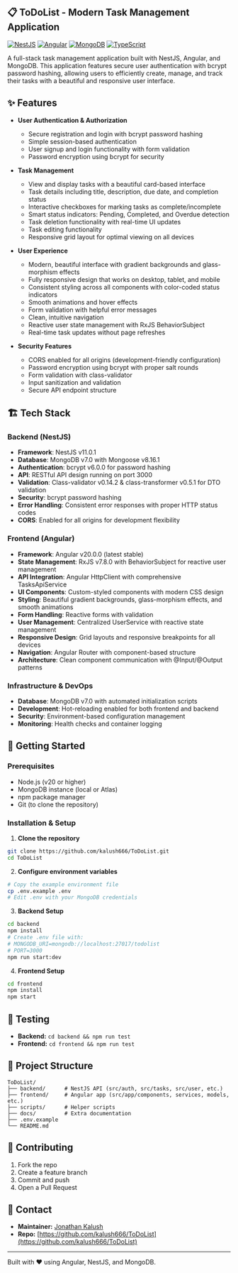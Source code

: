 ## 📋 ToDoList - Modern Task Management Application

[![NestJS](https://img.shields.io/badge/NestJS-v11.0.1-red)](https://nestjs.com/)
[![Angular](https://img.shields.io/badge/Angular-v20.0.0-blue)](https://angular.io/)
[![MongoDB](https://img.shields.io/badge/MongoDB-v7.0-green)](https://www.mongodb.com/)
[![TypeScript](https://img.shields.io/badge/TypeScript-v5.7.3-blue)](https://www.typescriptlang.org/)

A full-stack task management application built with NestJS, Angular, and MongoDB. This application features secure user authentication with bcrypt password hashing, allowing users to efficiently create, manage, and track their tasks with a beautiful and responsive user interface.

## ✨ Features

- **User Authentication & Authorization**

  - Secure registration and login with bcrypt password hashing
  - Simple session-based authentication
  - User signup and login functionality with form validation
  - Password encryption using bcrypt for security

- **Task Management**

  - View and display tasks with a beautiful card-based interface
  - Task details including title, description, due date, and completion status
  - Interactive checkboxes for marking tasks as complete/incomplete
  - Smart status indicators: Pending, Completed, and Overdue detection
  - Task deletion functionality with real-time UI updates
  - Task editing functionality
  - Responsive grid layout for optimal viewing on all devices

- **User Experience**

  - Modern, beautiful interface with gradient backgrounds and glass-morphism effects
  - Fully responsive design that works on desktop, tablet, and mobile
  - Consistent styling across all components with color-coded status indicators
  - Smooth animations and hover effects
  - Form validation with helpful error messages
  - Clean, intuitive navigation
  - Reactive user state management with RxJS BehaviorSubject
  - Real-time task updates without page refreshes

- **Security Features**
  - CORS enabled for all origins (development-friendly configuration)
  - Password encryption using bcrypt with proper salt rounds
  - Form validation with class-validator
  - Input sanitization and validation
  - Secure API endpoint structure

## 🏗️ Tech Stack

### Backend (NestJS)

- **Framework**: NestJS v11.0.1
- **Database**: MongoDB v7.0 with Mongoose v8.16.1
- **Authentication**: bcrypt v6.0.0 for password hashing
- **API**: RESTful API design running on port 3000
- **Validation**: Class-validator v0.14.2 & class-transformer v0.5.1 for DTO validation
- **Security**: bcrypt password hashing
- **Error Handling**: Consistent error responses with proper HTTP status codes
- **CORS**: Enabled for all origins for development flexibility

### Frontend (Angular)

- **Framework**: Angular v20.0.0 (latest stable)
- **State Management**: RxJS v7.8.0 with BehaviorSubject for reactive user management
- **API Integration**: Angular HttpClient with comprehensive TasksApiService
- **UI Components**: Custom-styled components with modern CSS design
- **Styling**: Beautiful gradient backgrounds, glass-morphism effects, and smooth animations
- **Form Handling**: Reactive forms with validation
- **User Management**: Centralized UserService with reactive state management
- **Responsive Design**: Grid layouts and responsive breakpoints for all devices
- **Navigation**: Angular Router with component-based structure
- **Architecture**: Clean component communication with @Input/@Output patterns

### Infrastructure & DevOps

- **Database**: MongoDB v7.0 with automated initialization scripts
- **Development**: Hot-reloading enabled for both frontend and backend
- **Security**: Environment-based configuration management
- **Monitoring**: Health checks and container logging

## 🚀 Getting Started

### Prerequisites

- Node.js (v20 or higher)
- MongoDB instance (local or Atlas)
- npm package manager
- Git (to clone the repository)

### Installation & Setup

1. **Clone the repository**

```bash
git clone https://github.com/kalush666/ToDoList.git
cd ToDoList
```

2. **Configure environment variables**

```bash
# Copy the example environment file
cp .env.example .env
# Edit .env with your MongoDB credentials
```

3. **Backend Setup**

```bash
cd backend
npm install
# Create .env file with:
# MONGODB_URI=mongodb://localhost:27017/todolist
# PORT=3000
npm run start:dev
```

4. **Frontend Setup**

```bash
cd frontend
npm install
npm start
```

## 🧪 Testing

- **Backend:** `cd backend && npm run test`
- **Frontend:** `cd frontend && npm run test`

## 📁 Project Structure

```
ToDoList/
├── backend/      # NestJS API (src/auth, src/tasks, src/user, etc.)
├── frontend/     # Angular app (src/app/components, services, models, etc.)
├── scripts/      # Helper scripts
├── docs/         # Extra documentation
├── .env.example
└── README.md
```

## 🤝 Contributing

1. Fork the repo
2. Create a feature branch
3. Commit and push
4. Open a Pull Request

## 📧 Contact

- **Maintainer:** [Jonathan Kalush](mailto:jonathan.kalush@gmail.com)
- **Repo:** [https://github.com/kalush666/ToDoList](https://github.com/kalush666/ToDoList)

---

Built with ❤️ using Angular, NestJS, and MongoDB.
